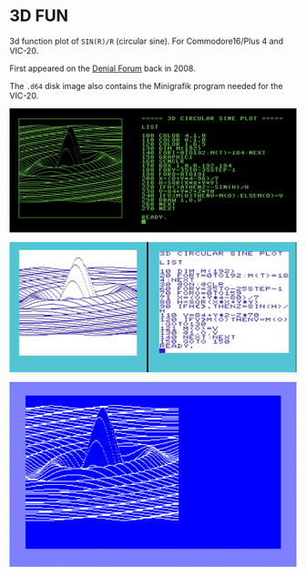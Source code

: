 # 3D FUN

3d function plot of `SIN(R)/R` (circular sine). For Commodore16/Plus 4 and VIC-20.

First appeared on the [Denial Forum](http://www.sleepingelephant.com/ipw-web/bulletin/bb/viewtopic.php?t=952&start=54) back in 2008.

The `.d64` disk image also contains the Minigrafik program needed for the VIC-20.

![](3dplot_plus4.gif)

![](3dplot_vic20.gif)

![](3dplot_laser500.gif)